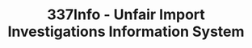 ---
layout: default
bigquery: https://console.cloud.google.com/bigquery?p=patents-public-data&d=usitc_investigations&page=dataset&project=sheets-management-319211
citation: US International Trade Commission 337Info Unfair Import Investigations Information
  System
contributors: US International Trade Comission
cost: None
description: US International Trade Commission 337Info Unfair Import Investigations
  Information System contains data on investigations done under Section 337. Section
  337 declares the infringement of certain statutory intellectual property rights
  and other forms of unfair competition in import trade to be unlawful practices.
  Most Section 337 investigations involve allegations of patent or registered trademark
  infringement.
documentation: FAQ and tutorial available on the site
last_edit: 04/09/2022, 08:33:57
location: https://pubapps2.usitc.gov/337external/
maintained_by: US International Trade Comission
schema_fields:
- actualEndDateEvidHear
- investigationTermDate
- trademarkNumbers
- markmanHearing
- ouiiAttorney
- teoIdDueDate
- dateComplaintFiled
- copyrightNumbers
- docketNo
- finalDetNoViolation
- respondent
- currentActiveALJ
- investigationNo
- issueDateOtherNonFinal
- cafcAppeals
- finalDetViolation
- internalRemand
- complainant
- teoReliefGranted
- finalIdOnViolationIssue
- dateOfPublicationFrNotice
- aljAssigned
- patentNumber
- actualStartDateEvidHear
- currentStatus
- startDateMarkmanHearing
- targetDate
- ouiiParticipation
- id
- teoProceedingInvolved
- invUnfairAct
- teoIdIssueDate
- patentNumbers
- publication_number
- scheduledEndDateEvidHear
- scheduledStartDateEvidHear
- lastUpdated
- investigationType
- finalIdOnViolationDue
- gcAttorney
- title
- endDateMarkmanHearing
- htsNumbers
- dateCreated
shortname: unfair_import_investigations
tags:
- import
- legal
- trade
timeframe: 2008-2021 (prior to 2008 downloadable as a JSON file)
title: 337Info - Unfair Import Investigations Information System
uuid: 2721f5ec-e599-4890-9265-9706719fc71e
---